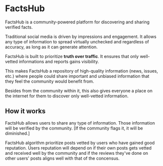 # FactsHub 

FactsHub is a community-powered platform for discovering and sharing verified facts. 

Traditional social media is driven by impressions and engagement. It allows any type of information to spread virtually unchecked and regardless of accuracy, as long as it can generate attention. 

FactsHub is built to prioritize **truth over traffic**. It ensures that only well-vetted informations and reports gains visibility. 

This makes FactsHub a repository of high-quality information (news, issues, etc.) where people could share important and unbiased information that they feel the community would benefit from. 

Besides from the community within it, this also gives everyone a place on the internet for them to discover only well-vetted information. 

## How it works 

FactsHub allows users to share any type of information. Those information will be verified by the community. [If the community flags it, it will be diminished.]

FactsHub algorithm prioritize posts vetted by users who have gained good reputation. Users reputation will depend on if their own posts gets vetted and received well by the community and if the reviews they've done on other users' posts aligns well with that of the concensus. 
